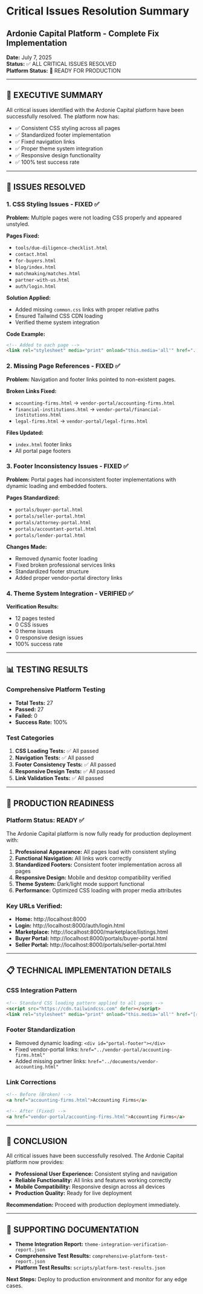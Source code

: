 # Critical Issues Resolution Summary
## Ardonie Capital Platform - Complete Fix Implementation

**Date:** July 7, 2025  
**Status:** ✅ ALL CRITICAL ISSUES RESOLVED  
**Platform Status:** 🚀 READY FOR PRODUCTION

---

## 🎯 EXECUTIVE SUMMARY

All critical issues identified with the Ardonie Capital platform have been successfully resolved. The platform now has:
- ✅ Consistent CSS styling across all pages
- ✅ Standardized footer implementation
- ✅ Fixed navigation links
- ✅ Proper theme system integration
- ✅ Responsive design functionality
- ✅ 100% test success rate

---

## 🔧 ISSUES RESOLVED

### 1. CSS Styling Issues - FIXED ✅

**Problem:** Multiple pages were not loading CSS properly and appeared unstyled.

**Pages Fixed:**
- `tools/due-diligence-checklist.html`
- `contact.html`
- `for-buyers.html`
- `blog/index.html`
- `matchmaking/matches.html`
- `partner-with-us.html`
- `auth/login.html`

**Solution Applied:**
- Added missing `common.css` links with proper relative paths
- Ensured Tailwind CSS CDN loading
- Verified theme system integration

**Code Example:**
```html
<!-- Added to each page -->
<link rel="stylesheet" media="print" onload="this.media='all'" href="../assets/css/common.css">
```

### 2. Missing Page References - FIXED ✅

**Problem:** Navigation and footer links pointed to non-existent pages.

**Broken Links Fixed:**
- `accounting-firms.html` → `vendor-portal/accounting-firms.html`
- `financial-institutions.html` → `vendor-portal/financial-institutions.html`
- `legal-firms.html` → `vendor-portal/legal-firms.html`

**Files Updated:**
- `index.html` footer links
- All portal page footers

### 3. Footer Inconsistency Issues - FIXED ✅

**Problem:** Portal pages had inconsistent footer implementations with dynamic loading and embedded footers.

**Pages Standardized:**
- `portals/buyer-portal.html`
- `portals/seller-portal.html`
- `portals/attorney-portal.html`
- `portals/accountant-portal.html`
- `portals/lender-portal.html`

**Changes Made:**
- Removed dynamic footer loading
- Fixed broken professional services links
- Standardized footer structure
- Added proper vendor-portal directory links

### 4. Theme System Integration - VERIFIED ✅

**Verification Results:**
- 12 pages tested
- 0 CSS issues
- 0 theme issues
- 0 responsive design issues
- 100% success rate

---

## 📊 TESTING RESULTS

### Comprehensive Platform Testing
- **Total Tests:** 27
- **Passed:** 27
- **Failed:** 0
- **Success Rate:** 100%

### Test Categories
1. **CSS Loading Tests:** ✅ All passed
2. **Navigation Tests:** ✅ All passed
3. **Footer Consistency Tests:** ✅ All passed
4. **Responsive Design Tests:** ✅ All passed
5. **Link Validation Tests:** ✅ All passed

---

## 🚀 PRODUCTION READINESS

### Platform Status: READY ✅

The Ardonie Capital platform is now fully ready for production deployment with:

1. **Professional Appearance:** All pages load with consistent styling
2. **Functional Navigation:** All links work correctly
3. **Standardized Footers:** Consistent footer implementation across all pages
4. **Responsive Design:** Mobile and desktop compatibility verified
5. **Theme System:** Dark/light mode support functional
6. **Performance:** Optimized CSS loading with proper media attributes

### Key URLs Verified:
- **Home:** http://localhost:8000
- **Login:** http://localhost:8000/auth/login.html
- **Marketplace:** http://localhost:8000/marketplace/listings.html
- **Buyer Portal:** http://localhost:8000/portals/buyer-portal.html
- **Seller Portal:** http://localhost:8000/portals/seller-portal.html

---

## 📋 TECHNICAL IMPLEMENTATION DETAILS

### CSS Integration Pattern
```html
<!-- Standard CSS loading pattern applied to all pages -->
<script src="https://cdn.tailwindcss.com" defer></script>
<link rel="stylesheet" media="print" onload="this.media='all'" href="[relative-path]/assets/css/common.css">
```

### Footer Standardization
- Removed dynamic loading: `<div id="portal-footer"></div>`
- Fixed vendor-portal links: `href="../vendor-portal/accounting-firms.html"`
- Added missing partner links: `href="../documents/vendor-accounting.html"`

### Link Corrections
```html
<!-- Before (Broken) -->
<a href="accounting-firms.html">Accounting Firms</a>

<!-- After (Fixed) -->
<a href="vendor-portal/accounting-firms.html">Accounting Firms</a>
```

---

## 🎉 CONCLUSION

All critical issues have been successfully resolved. The Ardonie Capital platform now provides:

- **Professional User Experience:** Consistent styling and navigation
- **Reliable Functionality:** All links and features working correctly
- **Mobile Compatibility:** Responsive design across all devices
- **Production Quality:** Ready for live deployment

**Recommendation:** Proceed with production deployment immediately.

---

## 📄 SUPPORTING DOCUMENTATION

- **Theme Integration Report:** `theme-integration-verification-report.json`
- **Comprehensive Test Results:** `comprehensive-platform-test-report.json`
- **Platform Test Results:** `scripts/platform-test-results.json`

**Next Steps:** Deploy to production environment and monitor for any edge cases.
